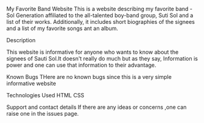 
My Favorite Band Website
 This is a website describing my favorite band - Sol Generation affiliated to the all-talented boy-band group, Suti Sol and a list of their works. 
 Additionally, it includes short biographies of the signees and a list of my favorite songs ant an album. 
 
 Description

 This website is informative for anyone who wants to know about the signees of Sauti Sol.It doesn't really do much but as they say, Information is power and one can use that information to their advantage.

 
 Known Bugs
 THere are no known  bugs since this is a very simple informative website

 Technologies Used
    HTML
    CSS
     
 Support and contact details
    If there are any ideas or concerns ,one can raise one in the issues page.
